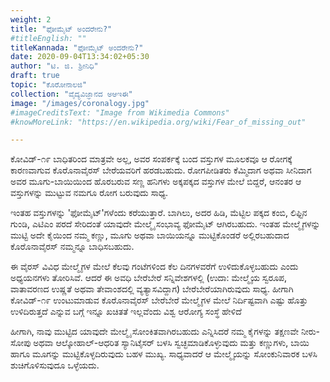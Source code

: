 ```yaml
---
weight: 2
title: "ಫೋಮೈಟ್ ಅಂದರೇನು?"
#titleEnglish: ""
titleKannada: "ಫೋಮೈಟ್ ಅಂದರೇನು?"
date: 2020-09-04T13:34:02+05:30
author: "ಟಿ. ಜಿ. ಶ್ರೀನಿಧಿ"
draft: true
topic: "ಕೊರೋನಾಲಜಿ"
collection: "ವೈದ್ಯವಿಜ್ಞಾನದ ಅಆಇಈ"
image: "/images/coronalogy.jpg"
#imageCreditsText: "Image from Wikimedia Commons"
#knowMoreLink: "https://en.wikipedia.org/wiki/Fear_of_missing_out"

---
```


ಕೋವಿಡ್-೧೯ ಬಾಧಿತರಿಂದ ಮಾತ್ರವೇ ಅಲ್ಲ, ಅವರ ಸಂಪರ್ಕಕ್ಕೆ ಬಂದ ವಸ್ತುಗಳ ಮೂಲಕವೂ ಆ ರೋಗಕ್ಕೆ ಕಾರಣವಾಗುವ ಕೊರೊನಾವೈರಸ್ ಬೇರೆಯವರಿಗೆ ಹರಡಬಹುದು. ರೋಗಪೀಡಿತರು ಕೆಮ್ಮಿದಾಗ ಅಥವಾ ಸೀನಿದಾಗ ಅವರ ಮೂಗು-ಬಾಯಿಯಿಂದ ಹೊರಬರುವ ಸಣ್ಣ ಹನಿಗಳು ಅಕ್ಕಪಕ್ಕದ ವಸ್ತುಗಳ ಮೇಲೆ ಬಿದ್ದರೆ, ಆನಂತರ ಆ ವಸ್ತುಗಳನ್ನು ಮುಟ್ಟುವ ನಮಗೂ ರೋಗ ಬರುವುದು ಸಾಧ್ಯ. 

ಇಂತಹ ವಸ್ತುಗಳನ್ನು 'ಫೋಮೈಟ್'ಗಳೆಂದು ಕರೆಯುತ್ತಾರೆ. ಬಾಗಿಲು, ಅದರ ಹಿಡಿ, ಮೆಟ್ಟಿಲ ಪಕ್ಕದ ಕಂಬಿ, ಲಿಫ್ಟಿನ ಗುಂಡಿ, ಎಟಿಎಂ ಪರದೆ ಸೇರಿದಂತೆ ಯಾವುದೇ ಮೇಲ್ಮೈ ಸಂಭಾವ್ಯ ಫೋಮೈಟ್‌ ಆಗಿರಬಹುದು. ಇಂತಹ ಮೇಲ್ಮೈಗಳನ್ನು ಮುಟ್ಟಿ ಅದೇ ಕೈಯಿಂದ ನಮ್ಮ ಕಣ್ಣು, ಮೂಗು ಅಥವಾ ಬಾಯಿಯನ್ನೂ ಮುಟ್ಟಿಕೊಂಡರೆ ಅಲ್ಲಿರಬಹುದಾದ ಕೊರೊನಾವೈರಸ್‌ ನಮ್ಮನ್ನೂ ಬಾಧಿಸಬಹುದು.

ಈ ವೈರಸ್ ವಿವಿಧ ಮೇಲ್ಮೈ‌ಗಳ ಮೇಲೆ ಕೆಲವು ಗಂಟೆಗಳಿಂದ ಕೆಲ ದಿನಗಳವರೆಗೆ ಉಳಿದುಕೊಳ್ಳಬಹುದು ಎಂದು ಅಧ್ಯಯನಗಳು ತೋರಿಸಿವೆ. ಆದರೆ ಈ ಅವಧಿ ಬೇರೆಬೇರೆ ಸನ್ನಿವೇಶಗಳಲ್ಲಿ (ಉದಾ: ಮೇಲ್ಮೈಯ ಸ್ವರೂಪ, ವಾತಾವರಣದ ಉಷ್ಣತೆ ಅಥವಾ ತೇವಾಂಶದಲ್ಲಿ ವ್ಯತ್ಯಾಸವಿದ್ದಾಗ) ಬೇರೆಬೇರೆಯಾಗಿರುವುದು ಸಾಧ್ಯ. ಹೀಗಾಗಿ ಕೋವಿಡ್-೧೯ ಉಂಟುಮಾಡುವ ಕೊರೊನಾವೈರಸ್ ಬೇರೆಬೇರೆ ಮೇಲ್ಮೈಗಳ ಮೇಲೆ ನಿರ್ದಿಷ್ಟವಾಗಿ ಎಷ್ಟು ಹೊತ್ತು ಉಳಿದಿರುತ್ತದೆ ಎನ್ನುವ ಬಗ್ಗೆ ಇನ್ನೂ ಖಚಿತತೆ ಇಲ್ಲವೆಂದು ವಿಶ್ವ ಆರೋಗ್ಯ ಸಂಸ್ಥೆ ಹೇಳಿದೆ

ಹೀಗಾಗಿ, ನಾವು ಮುಟ್ಟಿದ ಯಾವುದೇ ಮೇಲ್ಮೈ ಸೋಂಕಿತವಾಗಿರಬಹುದು ಎನ್ನಿಸಿದರೆ ನಮ್ಮ ಕೈಗಳನ್ನು ತಕ್ಷಣವೇ ನೀರು-ಸೋಪು ಅಥವಾ ಆಲ್ಕೋಹಾಲ್-ಆಧರಿತ ಸ್ಯಾನಿಟೈಸರ್ ಬಳಸಿ ಸ್ವಚ್ಛಮಾಡಿಕೊಳ್ಳುವುದು ಮತ್ತು ಕಣ್ಣುಗಳು, ಬಾಯಿ ಹಾಗೂ ಮೂಗನ್ನು ಮುಟ್ಟಿಕೊಳ್ಳದಿರುವುದು ಬಹಳ ಮುಖ್ಯ. ಸಾಧ್ಯವಾದರೆ ಆ ಮೇಲ್ಮೈ‌ಯನ್ನು ಸೋಂಕುನಿವಾರಕ ಬಳಸಿ ಶುಚಿಗೊಳಿಸುವುದೂ ಒಳ್ಳೆಯದು. 